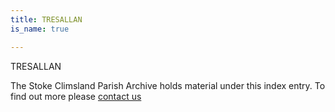 ```yaml
---
title: TRESALLAN
is_name: true

---
```


TRESALLAN


The Stoke Climsland Parish Archive holds material under this index entry. To find out more please [contact us](/contact/)
